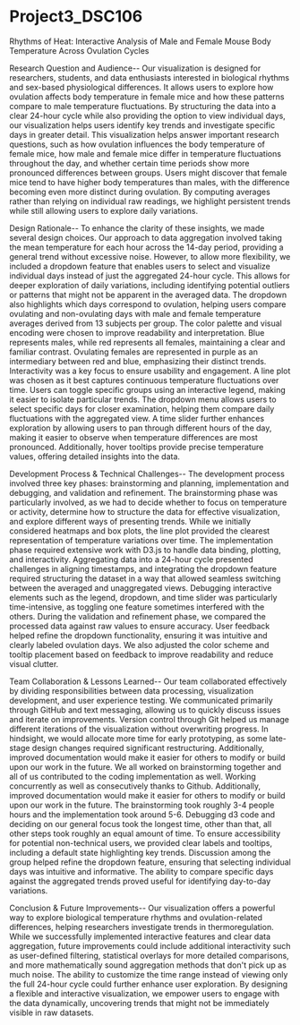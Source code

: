# Project3_DSC106
Rhythms of Heat: Interactive Analysis of Male and Female Mouse Body Temperature Across Ovulation Cycles

Research Question and Audience--
Our visualization is designed for researchers, students, and data enthusiasts interested in biological rhythms and sex-based physiological differences. It allows users to explore how ovulation affects body temperature in female mice and how these patterns compare to male temperature fluctuations. By structuring the data into a clear 24-hour cycle while also providing the option to view individual days, our visualization helps users identify key trends and investigate specific days in greater detail.
This visualization helps answer important research questions, such as how ovulation influences the body temperature of female mice, how male and female mice differ in temperature fluctuations throughout the day, and whether certain time periods show more pronounced differences between groups. Users might discover that female mice tend to have higher body temperatures than males, with the difference becoming even more distinct during ovulation. By computing averages rather than relying on individual raw readings, we highlight persistent trends while still allowing users to explore daily variations.


Design Rationale--
To enhance the clarity of these insights, we made several design choices. Our approach to data aggregation involved taking the mean temperature for each hour across the 14-day period, providing a general trend without excessive noise. However, to allow more flexibility, we included a dropdown feature that enables users to select and visualize individual days instead of just the aggregated 24-hour cycle. This allows for deeper exploration of daily variations, including identifying potential outliers or patterns that might not be apparent in the averaged data. The dropdown also highlights which days correspond to ovulation, helping users compare ovulating and non-ovulating days with male and female temperature averages derived from 13 subjects per group.
The color palette and visual encoding were chosen to improve readability and interpretation. Blue represents males, while red represents all females, maintaining a clear and familiar contrast. Ovulating females are represented in purple as an intermediary between red and blue, emphasizing their distinct trends. Interactivity was a key focus to ensure usability and engagement. A line plot was chosen as it best captures continuous temperature fluctuations over time. Users can toggle specific groups using an interactive legend, making it easier to isolate particular trends. The dropdown menu allows users to select specific days for closer examination, helping them compare daily fluctuations with the aggregated view. A time slider further enhances exploration by allowing users to pan through different hours of the day, making it easier to observe when temperature differences are most pronounced. Additionally, hover tooltips provide precise temperature values, offering detailed insights into the data.


Development Process & Technical Challenges--
The development process involved three key phases: brainstorming and planning, implementation and debugging, and validation and refinement. The brainstorming phase was particularly involved, as we had to decide whether to focus on temperature or activity, determine how to structure the data for effective visualization, and explore different ways of presenting trends. While we initially considered heatmaps and box plots, the line plot provided the clearest representation of temperature variations over time.
The implementation phase required extensive work with D3.js to handle data binding, plotting, and interactivity. Aggregating data into a 24-hour cycle presented challenges in aligning timestamps, and integrating the dropdown feature required structuring the dataset in a way that allowed seamless switching between the averaged and unaggregated views. Debugging interactive elements such as the legend, dropdown, and time slider was particularly time-intensive, as toggling one feature sometimes interfered with the others.
During the validation and refinement phase, we compared the processed data against raw values to ensure accuracy. User feedback helped refine the dropdown functionality, ensuring it was intuitive and clearly labeled ovulation days. We also adjusted the color scheme and tooltip placement based on feedback to improve readability and reduce visual clutter.


Team Collaboration & Lessons Learned--
Our team collaborated effectively by dividing responsibilities between data processing, visualization development, and user experience testing. We communicated primarily through GitHub and text messaging, allowing us to quickly discuss issues and iterate on improvements. Version control through Git helped us manage different iterations of the visualization without overwriting progress. In hindsight, we would allocate more time for early prototyping, as some late-stage design changes required significant restructuring. Additionally, improved documentation would make it easier for others to modify or build upon our work in the future.
We all worked on brainstorming together and all of us contributed to the coding implementation as well. Working concurrently as well as consecutively thanks to Github. Additionally, improved documentation would make it easier for others to modify or build upon our work in the future. The brainstorming took roughly 3-4 people hours and the implementation took around 5-6. Debugging d3 code and deciding on our general focus took the longest time, other than that, all other steps took roughly an equal amount of time.
To ensure accessibility for potential non-technical users, we provided clear labels and tooltips, including a default state highlighting key trends. Discussion among the group helped refine the dropdown feature, ensuring that selecting individual days was intuitive and informative. The ability to compare specific days against the aggregated trends proved useful for identifying day-to-day variations.


Conclusion & Future Improvements--
Our visualization offers a powerful way to explore biological temperature rhythms and ovulation-related differences, helping researchers investigate trends in thermoregulation. While we successfully implemented interactive features and clear data aggregation, future improvements could include additional interactivity such as user-defined filtering, statistical overlays for more detailed comparisons, and more mathematically sound aggregation methods that don't pick up as much noise. The ability to customize the time range instead of viewing only the full 24-hour cycle could further enhance user exploration. By designing a flexible and interactive visualization, we empower users to engage with the data dynamically, uncovering trends that might not be immediately visible in raw datasets.
